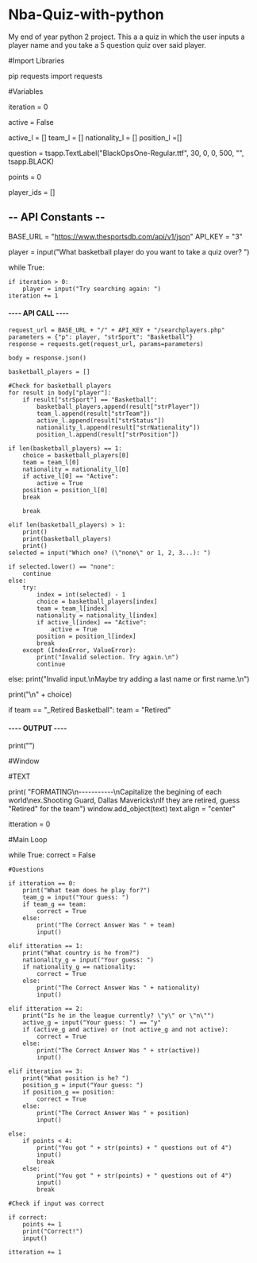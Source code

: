 # Nba-Quiz-with-python
My end of year python 2 project. This a a quiz in which the user inputs a player name and you take a 5 question quiz over said player.


#Import Libraries 

pip requests
import requests

#Variables 

iteration = 0

active = False

active_l = []
team_l = []
nationality_l = []
position_l =[]

question = tsapp.TextLabel("BlackOpsOne-Regular.ttf", 30, 0, 0, 500, "", tsapp.BLACK)

points = 0

player_ids = []

## -- API Constants -- ##

BASE_URL = "https://www.thesportsdb.com/api/v1/json"
API_KEY = "3"


player = input("What basketball player do you want to take a quiz over? ")

while True:

    if iteration > 0:
        player = input("Try searching again: ")
    iteration += 1

#### ---- API CALL ---- ####

    request_url = BASE_URL + "/" + API_KEY + "/searchplayers.php"
    parameters = {"p": player, "strSport": "Basketball"}
    response = requests.get(request_url, params=parameters)

    body = response.json()

    basketball_players = []

    #Check for basketball players
    for result in body["player"]:
        if result["strSport"] == "Basketball":
            basketball_players.append(result["strPlayer"])
            team_l.append(result["strTeam"])
            active_l.append(result["strStatus"])
            nationality_l.append(result["strNationality"])
            position_l.append(result["strPosition"])

    if len(basketball_players) == 1:
        choice = basketball_players[0]
        team = team_l[0]
        nationality = nationality_l[0]
        if active_l[0] == "Active":
            active = True
        position = position_l[0]
        break
        
        break
        
    elif len(basketball_players) > 1:
        print()
        print(basketball_players)
        print()
    selected = input("Which one? (\"none\" or 1, 2, 3...): ")
    
    if selected.lower() == "none":
        continue
    else:
        try:
            index = int(selected) - 1
            choice = basketball_players[index]
            team = team_l[index]
            nationality = nationality_l[index]
            if active_l[index] == "Active":
                active = True
            position = position_l[index]
            break
        except (IndexError, ValueError):
            print("Invalid selection. Try again.\n")
            continue
else:
    print("Invalid input.\nMaybe try adding a last name or first name.\n")
    
    
print("\n" + choice)

if team == "_Retired Basketball":
    team = "Retired"

#### ---- OUTPUT ---- ####

print("")

#Window

#TEXT

print( "FORMATING\n-----------\nCapitalize the begining of each world\nex.Shooting Guard, Dallas Mavericks\nIf they are retired, guess \"Retired\" for the team")
window.add_object(text)
text.align = "center"

itteration = 0

#Main Loop

while True:
    correct = False
    
    #Questions
    
    if itteration == 0:
        print("What team does he play for?")
        team_g = input("Your guess: ")
        if team_g == team:
            correct = True
        else:
            print("The Correct Answer Was " + team)
            input()
        
    elif itteration == 1:
        print("What country is he from?")
        nationality_g = input("Your guess: ")
        if nationality_g == nationality:
            correct = True
        else:
            print("The Correct Answer Was " + nationality)
            input()
        
    elif itteration == 2:
        print("Is he in the league currently? \"y\" or \"n\"")
        active_g = input("Your guess: ") == "y"
        if (active_g and active) or (not active_g and not active):
            correct = True
        else:
            print("The Correct Answer Was " + str(active))
            input()
            
    elif itteration == 3:
        print("What position is he? ")
        position_g = input("Your guess: ")
        if position_g == position:
            correct = True
        else:
            print("The Correct Answer Was " + position)
            input()
    
    else:
        if points < 4:
            print("You got " + str(points) + " questions out of 4")
            input()
            break
        else:
            print("You got " + str(points) + " questions out of 4")
            input()
            break
    
    #Check if input was correct
    
    if correct:
        points += 1
        print("Correct!")
        input()
        
    itteration += 1

